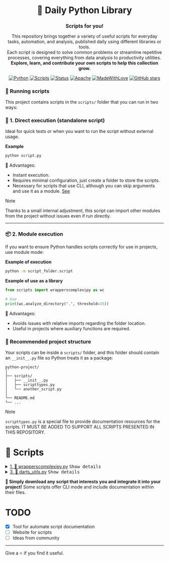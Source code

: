 <div align="center">
    <h1> 🐍 Daily Python Library </h1>
    <h2 style="font-size:1rem"> Scripts for you! </h2>
    <p>
    This repository brings together a variety of useful scripts for everyday tasks, automation, and analysis, published daily using different libraries or tools.
    <br> Each script is designed to solve common problems or streamline repetitive processes, covering everything from data analysis to productivity utilities.
    <br> <b>Explore, learn, and contribute your own scripts to help this collection grow.</b>
    </p>

<!-- Badges -->

[![Python][Python Badge]](https://www.python.org/) [![Scripts][Scripts Everyday]]() [![Status][State]]()
[![Apache][Apache]]() [![MadeWithLove][MadeWithLove]]()
[![GitHub stars][Stars]](https://github.com/YOUR-USER/YOUR-REPO)

</div>



### 🐍 Running scripts

This project contains scripts in the `scripts/` folder that you can run in two ways:

### 🚀 1. Direct execution (standalone script)

Ideal for quick tests or when you want to run the script without external usage.

**Example**

```bash
python script.py
```

🔹 Advantages:
- Instant execution.
- Requires minimal configuration, just create a folder to store the scripts.
- Necessary for scripts that use CLI, although you can skip arguments and use it as a module. [See](#📦-2-module-execution)

> [!NOTE]
> Thanks to a small internal adjustment, this script can import other modules from the project without issues even if run directly.

---

### 📦 2. Module execution

If you want to ensure Python handles scripts correctly for use in projects, use module mode:

**Example of execution**
```bash
python -m script_folder.script
```

**Example of use as a library**
```python
from scripts import wrapperscomplexipy as wc

# Use
print(wc.analyze_directory(".", threshold=15))
```

🔹 Advantages:
- Avoids issues with relative imports regarding the folder location.
- Useful in projects where auxiliary functions are required.

### 📂 Recommended project structure

Your scripts can be inside a `scripts/` folder, and this folder should contain an `__init__.py` file so Python treats it as a package:

```text
python-project/
│
├── scripts/
│   ├── __init__.py
│   ├── scripttypes.py
│   └── another_script.py
│   
└── README.md
└── ... 
```

> [!NOTE]
> `scripttypes.py` is a special file to provide documentation resources for the scripts. IT MUST BE ADDED TO SUPPORT ALL SCRIPTS PRESENTED IN THIS REPOSITORY.

<!-- SCRIPT_TABLE_START -->
# 🧩 Scripts

<details>
<summary><a href="scripts/wrapperscomplexipy.py">1. 📘 wrapperscomplexipy.py</a> <kbd>Show details</kbd></summary>

| Description | CLI |
|-------------|---------|
| How understandable is your codebase? Use complexipy functions to analyze the cognitive complexity of your code. | ❌ |


| Function | Description | Category | Tags | Status |
|----------|-------------|----------|------|--------|
| `analyze_directory()` | Analyze the cognitive complexity of the files in a directory. | file_analysis | complexity, file | development |
| `compare_complexities()` | Compares the cognitive complexity of two code snippets. | code_analysis | complexity, code | development |
| `compare_complexity_git()` | Compares the complexity of a Python file between the current state and a previous Git commit. | file_analysis | complexity, git | development |
| `to_csv()` | Generates a CSV report from a Python file's complexity analysis. | file_analysis | complexity, csv | development |
| `visualize_complexity_with_matplotlib()` | Visualizes the cognitive complexity of a Python file using a bar chart. | file_analysis | complexity, visualization | development |


📝 **Note**: SETUP: pip install complexipy

🔗 **Links**
| Name | URL |
|------|-----|
| complexipy Documentation | [https://rohaquinlop.github.io/complexipy/#](https://rohaquinlop.github.io/complexipy/#) |

    
---

</details>

<details>
<summary><a href="scripts/darts_utils.py">3. 📘 darts_utils.py</a> <kbd>Show details</kbd></summary>

| Description | CLI |
|-------------|---------|
| A collection of utility functions to simplify forecasting, backtesting, and anomaly detection with Darts.
    
                    <b>About Darts</b>
                    <p>Darts is a Python library designed for user-friendly time series forecasting and anomaly detection. It provides a unified API for various models, from classical statistical methods to deep learning architectures.</p>

                    <ul>
                        <li><b>Diverse Models:</b> Includes ARIMA, Exponential Smoothing, Prophet, various regression models, and deep learning models like N-BEATS and TFT.</li>
                        <li><b>Unified API:</b> Consistent fit() and predict() methods across all models simplify experimentation and comparison.</li>
                        <li><b>Covariate Support:</b> Allows incorporating past-observed and future-known covariates to improve forecasting accuracy.</li>
                        <li><b>Probabilistic Forecasting:</b> Many models support generating probabilistic forecasts (e.g., prediction intervals).</li>
                        <li><b>Backtesting:</b> Facilitates robust model evaluation using historical data.</li>
                        <li><b>Ensemble Forecasting:</b> Combine predictions from multiple models for enhanced performance.</li>
                        <li><b>Anomaly Detection:</b> Apply PyOD models or wrap Darts' forecasting/filtering models for anomaly detection.</li>
                        <li><b>Data Preprocessing:</b> Provides tools for data transformation and handling missing values.</li>
                    </ul>
                     | ✅ |


| Function | Description | Category | Tags | Status |
|----------|-------------|----------|------|--------|
| `detect_anomalies_by_quantile()` | Detects anomalies using a QuantileDetector based on the series' own history. | anomaly_detection | outliers, detection, quantile, statistics | development |
| `evaluate_model_backtesting()` | Performs historical backtesting to evaluate a model's performance. | evaluation | backtesting, metrics, MAPE, RMSE | development |
| `quick_forecast_and_plot()` | Trains a simple forecasting model, makes a prediction, and saves a visualization. | forecasting | forecast, visualization, ARIMA, ExponentialSmoothing | development |


📝 **Note**: SETUP: pip install darts pandas matplotlib

🔗 **Links**
| Name | URL |
|------|-----|
| Darts GitHub Repository | [https://github.com/unit8co/darts](https://github.com/unit8co/darts) |
| Demand Forecasting with Darts: A Tutorial | [https://towardsdatascience.com/demand-forecasting-with-darts-a-tutorial-480ba5c24377/](https://towardsdatascience.com/demand-forecasting-with-darts-a-tutorial-480ba5c24377/) |
| Darts Documentation | [https://unit8co.github.io/darts/](https://unit8co.github.io/darts/) |
| Resources | [https://unit8.com/resources/darts-time-series-made-easy-in-python/](https://unit8.com/resources/darts-time-series-made-easy-in-python/) |

    
---

</details>


<!-- SCRIPT_TABLE_END -->

**🚀 Simply download any script that interests you and integrate it into your project!**
Some scripts offer CLI mode and include documentation within their files.


# TODO
- [X] Tool for automate script documentation
- [ ] Website for scripts
- [ ] Ideas from community 

---

Give a ⭐ if you find it useful.

<!-- LINKS -->
[Python Badge]: https://img.shields.io/badge/python-3.10%2B-blue?logo=python
[Scripts Everyday]: https://img.shields.io/badge/Scripts-Daily-ff69b4?logo=github
[State]: https://img.shields.io/badge/Status-Active-brightgreen?style=flat
[Apache]: https://img.shields.io/badge/License-MIT-yellow
[MadeWithLove]: https://img.shields.io/badge/Made%20with-%E2%9D%A4-red
[Stars]: https://img.shields.io/github/stars/YOUR-USER/YOUR-REPO?style=social